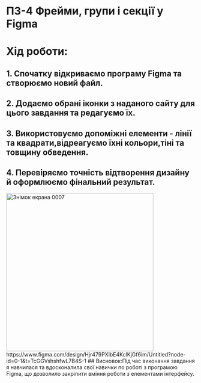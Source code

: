 # ПЗ-4 Фрейми, групи і секції у Figma
# Хід роботи:
## 1. Спочатку відкриваємо програму Figma та створюємо новий файл.
## 2. Додаємо обрані іконки з наданого сайту для цього завдання та редагуємо їх.
## 3. Використовуємо допоміжні елементи - лінії та квадрати,відреагуємо їхні кольори,тіні та товщину обведення.
## 4. Перевіряємо точність відтворення дизайну й оформлюємо фінальний результат.
<img width="392" height="420" alt="Знімок екрана 0007" src="https://github.com/user-attachments/assets/1a450546-d6c6-41ec-9226-26f4e1187de0" />
https://www.figma.com/design/Hjr479PXlbE4KclKjGf6im/Untitled?node-id=0-1&t=TcGGVshshfwL7B4S-1
## Висновок:Під час виконання завдання я навчилася та вдосконалила свої навички по роботі з програмою Figma, що дозволило закріпити вміння  роботи з елементами інтерфейсу.
